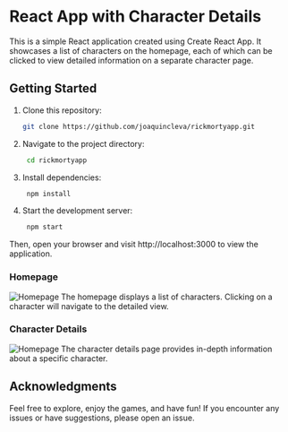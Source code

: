 # React App with Character Details

This is a simple React application created using Create React App. It showcases a list of characters on the homepage, each of which can be clicked to view detailed information on a separate character page.

## Getting Started

1. Clone this repository:

   ```bash
   git clone https://github.com/joaquincleva/rickmortyapp.git

2. Navigate to the project directory:

   ```bash
    cd rickmortyapp

3. Install dependencies:

   ```bash
    npm install

4. Start the development server:

   ```bash
    npm start

Then, open your browser and visit http://localhost:3000 to view the application.

### Homepage
![Homepage](/public/HomePage.png)
The homepage displays a list of characters. Clicking on a character will navigate to the detailed view.

### Character Details
![Homepage](/public/Character.png)
The character details page provides in-depth information about a specific character.

## Acknowledgments
Feel free to explore, enjoy the games, and have fun! If you encounter any issues or have suggestions, please open an issue.